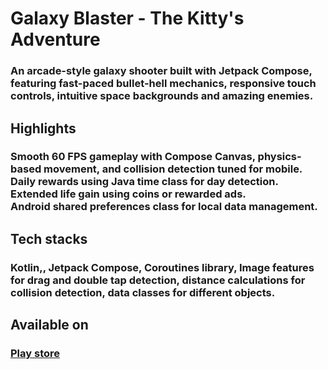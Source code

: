 <h1 >Galaxy Blaster - The Kitty's Adventure<br></h1>
<h3>An arcade-style galaxy shooter built with Jetpack Compose, featuring fast-paced bullet-hell mechanics, responsive touch controls,
intuitive space backgrounds and amazing enemies.<br></h3>
<h2 >Highlights<br></h2>
<h3 >Smooth 60 FPS gameplay with Compose Canvas, physics-based movement, and collision detection tuned for mobile.<br>
Daily rewards using Java time class for day detection.<br>
Extended life gain using coins or rewarded ads.<br>
Android shared preferences class for local data management.<br></h3>
<h2>Tech stacks<br></h2>
<h3 >Kotlin,, Jetpack Compose, Coroutines library, Image features for drag and double tap detection, distance calculations for collision detection, data classes for different objects.<br></h3>
<h2 >Available on </h2>
<h3 ><a href = "https://play.google.com/store/apps/details?id=com.anshuljha.rocketblaster">Play store</a></h3>
